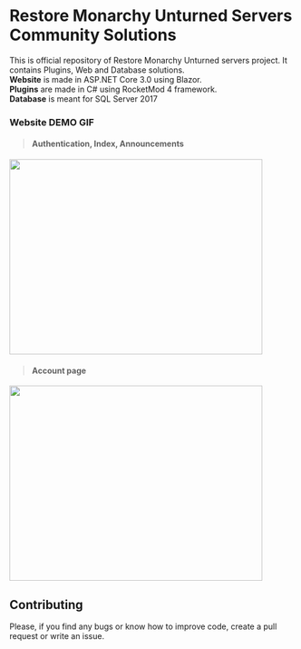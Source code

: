 # Restore Monarchy Unturned Servers Community Solutions
This is official repository of Restore Monarchy Unturned servers project. It contains Plugins, Web and Database solutions.  
**Website** is made in ASP.NET Core 3.0 using Blazor.  
**Plugins** are made in C# using RocketMod 4 framework.  
**Database** is meant for SQL Server 2017

### Website DEMO GIF
> #### Authentication, Index, Announcements
<img src="https://i.imgur.com/OCyMvRp.gif" height="344" width="446" />

> #### Account page
<img src="https://i.imgur.com/gvBH1J1.png" height="344" width="446" />

## Contributing
Please, if you find any bugs or know how to improve code, create a pull request or write an issue.
